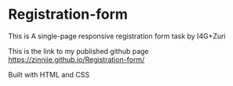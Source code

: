 # Registration-form
This is A single-page responsive registration form task by I4G+Zuri

This is the link to my published github page https://zinniie.github.io/Registration-form/

Built with HTML and CSS
